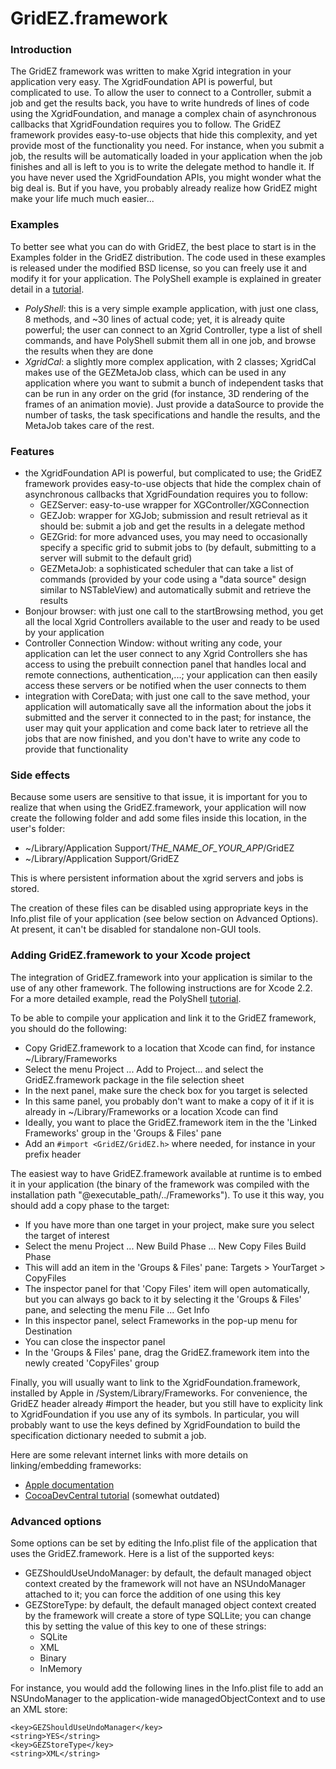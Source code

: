 # GridEZ.framework

### Introduction

The GridEZ framework was written to make Xgrid integration in your application very easy. The XgridFoundation API is powerful, but complicated to use. To allow the user to connect to a Controller, submit a job and get the results back, you have to write hundreds of lines of code using the XgridFoundation, and manage a complex chain of asynchronous callbacks that XgridFoundation requires you to follow. The GridEZ framework provides easy-to-use objects that hide this complexity, and yet provide most of the functionality you need. For instance, when you submit a job, the results will be automatically loaded in your application when the job finishes and all is left to you is to write the delegate method to handle it. If you have never used the XgridFoundation APIs, you might wonder what the big deal is. But if you have, you probably already realize how GridEZ might make your life much much easier...

### Examples

To better see what you can do with GridEZ, the best place to start is in the Examples folder in the GridEZ distribution. The code used in these examples is released under the modified BSD license, so you can freely use it and modify it for your application. The PolyShell example is explained in greater detail in a [tutorial](GridEZ-Tutorial1.html).

* _PolyShell_: this is a very simple example application, with just one class, 8 methods, and ~30 lines of actual code; yet, it is already quite powerful; the user can connect to an Xgrid Controller, type a list of shell commands, and have PolyShell submit them all in one job, and browse the results when they are done
* _XgridCal_: a slightly more complex application, with 2 classes; XgridCal makes use of the GEZMetaJob class, which can be used in any application where you want to submit a bunch of independent tasks that can be run in any order on the grid (for instance, 3D rendering of the frames of an animation movie). Just provide a dataSource to provide the number of tasks, the task specifications and handle the results, and the MetaJob takes care of the rest.


### Features

* the XgridFoundation API is powerful, but complicated to use; the GridEZ framework provides easy-to-use objects that hide the complex chain of asynchronous callbacks that XgridFoundation requires you to follow:
	* GEZServer: easy-to-use wrapper for XGController/XGConnection
	* GEZJob: wrapper for XGJob; submission and result retrieval as it should be: submit a job and get the results in a delegate method
	* GEZGrid: for more advanced uses, you may need to occasionally specify a specific grid to submit jobs to (by default, submitting to a server will submit to the default grid)
	* GEZMetaJob: a sophisticated scheduler that can take a list of commands (provided by your code using a "data source" design similar to NSTableView) and automatically submit and retrieve the results
* Bonjour browser: with just one call to the startBrowsing method, you get all the local Xgrid Controllers available to the user and ready to be used by your application
* Controller Connection Window: without writing any code, your application can let the user connect to any Xgrid Controllers she has access to using the prebuilt connection panel that handles local and remote connections, authentication,...; your application can then easily access these servers or be notified when the user connects to them
* integration with CoreData; with just one call to the save method, your application will automatically save all the information about the jobs it submitted and the server it connected to in the past; for instance, the user may quit your application and come back later to retrieve all the jobs that are now finished, and you don't have to write any code to provide that functionality



### Side effects

Because some users are sensitive to that issue, it is important for you to realize that when using the GridEZ.framework, your application will now create the following folder and add some files inside this location, in the user's folder:

* ~/Library/Application Support/_THE_NAME_OF_YOUR_APP_/GridEZ
* ~/Library/Application Support/GridEZ

This is where persistent information about the xgrid servers and jobs is stored.

The creation of these files can be disabled using appropriate keys in the Info.plist file of your application (see below section on Advanced Options). At present, it can't be disabled for standalone non-GUI tools.


### Adding GridEZ.framework to your Xcode project

The integration of GridEZ.framework into your application is similar to the use of any other framework. The following instructions are for Xcode 2.2. For a more detailed example, read the PolyShell [tutorial](GridEZ-Tutorial1.html).

To be able to compile your application and link it to the GridEZ framework, you should do the following:

* Copy GridEZ.framework to a location that Xcode can find, for instance ~/Library/Frameworks
* Select the menu Project ... Add to Project... and select the GridEZ.framework package in the file selection sheet
* In the next panel, make sure the check box for you target is selected
* In this same panel, you probably don't want to make a copy of it if it is already in ~/Library/Frameworks or a location Xcode can find
* Ideally, you want to place the GridEZ.framework item in the the 'Linked Frameworks' group in the 'Groups & Files' pane
* Add an <code>#import <GridEZ/GridEZ.h></code> where needed, for instance in your prefix header


The easiest way to have GridEZ.framework available at runtime is to embed it in your application (the binary of the framework was compiled with the installation path "@executable_path/../Frameworks"). To use it this way, you should add a copy phase to the target:

* If you have more than one target in your project, make sure you select the target of interest
* Select the menu Project ... New Build Phase ... New Copy Files Build Phase
* This will add an item in the 'Groups & Files' pane: Targets > YourTarget > CopyFiles
* The inspector panel for that 'Copy Files' item will open automatically, but you can always go back to it by selecting it the 'Groups & Files' pane, and selecting the menu File ... Get Info
* In this inspector panel, select Frameworks in the pop-up menu for Destination
* You can close the inspector panel
* In the 'Groups & Files' pane, drag the GridEZ.framework item into the newly created 'CopyFiles' group

Finally, you will usually want to link to the XgridFoundation.framework, installed by Apple in /System/Library/Frameworks. For convenience, the GridEZ header already #import the header, but you still have to explicity link to XgridFoundation if you use any of its symbols. In particular, you will probably want to use the keys defined by XgridFoundation to build the specification dictionary needed to submit a job.

Here are some relevant internet links with more details on linking/embedding frameworks:

* [Apple documentation](http://developer.apple.com/documentation/MacOSX/Conceptual/BPFrameworks/Tasks/CreatingFrameworks.html#//apple_ref/doc/uid/20002258-106880-BAJJBIEF)
* [CocoaDevCentral tutorial](http://www.cocoadevcentral.com/articles/000042.php) (somewhat outdated)



### Advanced options

Some options can be set by editing the Info.plist file of the application that uses the GridEZ.framework. Here is a list of the supported keys:

* GEZShouldUseUndoManager: by default, the default managed object context created by the framework will not have an NSUndoManager attached to it; you can force the addition of one using this key
* GEZStoreType: by default, the default managed object context created by the framework will create a store of type SQLLite; you can change this by setting the value of this key to one of these strings:
	* SQLite
	* XML
	* Binary
	* InMemory


For instance, you would add the following lines in the Info.plist file to add an NSUndoManager to the application-wide managedObjectContext and to use an XML store:

	<key>GEZShouldUseUndoManager</key>
	<string>YES</string>
	<key>GEZStoreType</key>
	<string>XML</string>
